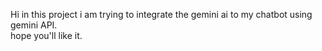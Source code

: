 Hi in this project i am trying to integrate the gemini ai to my chatbot
using gemini API.<br>
hope you'll like it.